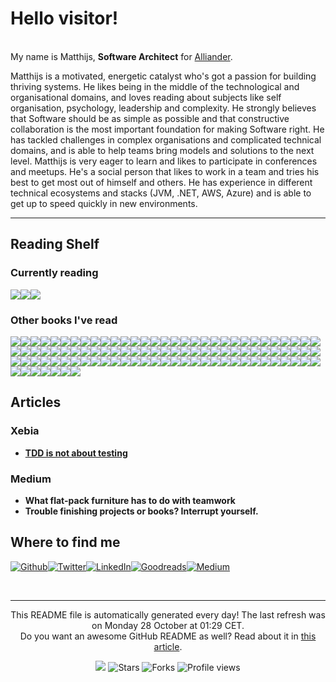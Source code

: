 
<h1>Hello visitor!</h1>
<p><br/>My name is Matthijs,  <b>Software Architect</b> for <a href="https://www.alliander.com" target="_blank">Alliander</a>.</p>
<p>Matthijs is a motivated, energetic catalyst who's got a passion for building thriving systems. He likes being in the middle of the technological and organisational domains, and loves reading about subjects like self organisation, psychology, leadership and complexity. He strongly believes that Software should be as simple as possible and that constructive collaboration is the most important foundation for making Software right. He has tackled challenges in complex organisations and complicated technical domains, and is able to help teams bring models and solutions to the next level. Matthijs is very eager to learn and likes to participate in conferences and meetups. He's a social person that likes to work in a team and tries his best to get most out of himself and others. He has experience in different technical ecosystems and stacks (JVM, .NET, AWS, Azure) and is able to get up to speed quickly in new environments.</p>
<hr/>
<h2>Reading Shelf</h2>
<h3>Currently reading</h3><a href="https://www.goodreads.com/review/show/6915221381?utm_medium=api&amp;utm_source=rss"><img src="https://i.gr-assets.com/images/S/compressed.photo.goodreads.com/books/1603331203l/55759934._SX98_.jpg"/></a><a href="https://www.goodreads.com/review/show/6731709749?utm_medium=api&amp;utm_source=rss"><img src="https://i.gr-assets.com/images/S/compressed.photo.goodreads.com/books/1722870236l/217199514._SX98_.jpg"/></a><a href="https://www.goodreads.com/review/show/6463274425?utm_medium=api&amp;utm_source=rss"><img src="https://i.gr-assets.com/images/S/compressed.photo.goodreads.com/books/1677838656l/61965394._SX98_.jpg"/></a>
<h3>Other books I've read</h3><a href="https://www.goodreads.com/review/show/3827360014?utm_medium=api&amp;utm_source=rss"><img src="https://i.gr-assets.com/images/S/compressed.photo.goodreads.com/books/1587722419l/255127._SX50_.jpg"/></a><a href="https://www.goodreads.com/review/show/6163771915?utm_medium=api&amp;utm_source=rss"><img src="https://i.gr-assets.com/images/S/compressed.photo.goodreads.com/books/1520093533l/38918381._SX50_.jpg"/></a><a href="https://www.goodreads.com/review/show/6825269235?utm_medium=api&amp;utm_source=rss"><img src="https://i.gr-assets.com/images/S/compressed.photo.goodreads.com/books/1606588391l/56073935._SY75_.jpg"/></a><a href="https://www.goodreads.com/review/show/6009152621?utm_medium=api&amp;utm_source=rss"><img src="https://i.gr-assets.com/images/S/compressed.photo.goodreads.com/books/1602564432l/53481975._SX50_.jpg"/></a><a href="https://www.goodreads.com/review/show/6248202300?utm_medium=api&amp;utm_source=rss"><img src="https://i.gr-assets.com/images/S/compressed.photo.goodreads.com/books/1442726934l/4865._SX50_.jpg"/></a><a href="https://www.goodreads.com/review/show/6622854750?utm_medium=api&amp;utm_source=rss"><img src="https://i.gr-assets.com/images/S/compressed.photo.goodreads.com/books/1715251167l/123260251._SX50_.jpg"/></a><a href="https://www.goodreads.com/review/show/6685427808?utm_medium=api&amp;utm_source=rss"><img src="https://i.gr-assets.com/images/S/compressed.photo.goodreads.com/books/1668935201l/50998056._SY75_.jpg"/></a><a href="https://www.goodreads.com/review/show/6519071389?utm_medium=api&amp;utm_source=rss"><img src="https://i.gr-assets.com/images/S/compressed.photo.goodreads.com/books/1627326825l/58230358._SX50_.jpg"/></a><a href="https://www.goodreads.com/review/show/6260124474?utm_medium=api&amp;utm_source=rss"><img src="https://i.gr-assets.com/images/S/compressed.photo.goodreads.com/books/1386912615l/212956._SY75_.jpg"/></a><a href="https://www.goodreads.com/review/show/4203954677?utm_medium=api&amp;utm_source=rss"><img src="https://i.gr-assets.com/images/S/compressed.photo.goodreads.com/books/1400841022l/21343._SY75_.jpg"/></a><a href="https://www.goodreads.com/review/show/6386560759?utm_medium=api&amp;utm_source=rss"><img src="https://i.gr-assets.com/images/S/compressed.photo.goodreads.com/books/1700471064l/202431991._SY75_.jpg"/></a><a href="https://www.goodreads.com/review/show/6391895204?utm_medium=api&amp;utm_source=rss"><img src="https://i.gr-assets.com/images/S/compressed.photo.goodreads.com/books/1484107737l/33369254._SY75_.jpg"/></a><a href="https://www.goodreads.com/review/show/6340907143?utm_medium=api&amp;utm_source=rss"><img src="https://i.gr-assets.com/images/S/compressed.photo.goodreads.com/books/1521104315l/39286958._SY75_.jpg"/></a><a href="https://www.goodreads.com/review/show/6402007306?utm_medium=api&amp;utm_source=rss"><img src="https://i.gr-assets.com/images/S/compressed.photo.goodreads.com/books/1609348975l/56481725._SY75_.jpg"/></a><a href="https://www.goodreads.com/review/show/6415241968?utm_medium=api&amp;utm_source=rss"><img src="https://i.gr-assets.com/images/S/compressed.photo.goodreads.com/books/1387734601l/685486._SY75_.jpg"/></a><a href="https://www.goodreads.com/review/show/6059160102?utm_medium=api&amp;utm_source=rss"><img src="https://i.gr-assets.com/images/S/compressed.photo.goodreads.com/books/1647464389l/60631342._SX50_.jpg"/></a><a href="https://www.goodreads.com/review/show/6462763168?utm_medium=api&amp;utm_source=rss"><img src="https://i.gr-assets.com/images/S/compressed.photo.goodreads.com/books/1444690744l/26535513._SX50_.jpg"/></a><a href="https://www.goodreads.com/review/show/6296563427?utm_medium=api&amp;utm_source=rss"><img src="https://i.gr-assets.com/images/S/compressed.photo.goodreads.com/books/1672870435l/59663945._SX50_.jpg"/></a><a href="https://www.goodreads.com/review/show/6326529509?utm_medium=api&amp;utm_source=rss"><img src="https://i.gr-assets.com/images/S/compressed.photo.goodreads.com/books/1613417184l/55841851._SY75_.jpg"/></a><a href="https://www.goodreads.com/review/show/6353379722?utm_medium=api&amp;utm_source=rss"><img src="https://i.gr-assets.com/images/S/compressed.photo.goodreads.com/books/1596431637l/53483744._SX50_.jpg"/></a><a href="https://www.goodreads.com/review/show/4767316600?utm_medium=api&amp;utm_source=rss"><img src="https://i.gr-assets.com/images/S/compressed.photo.goodreads.com/books/1654430933l/61228513._SX50_.jpg"/></a><a href="https://www.goodreads.com/review/show/6229130368?utm_medium=api&amp;utm_source=rss"><img src="https://i.gr-assets.com/images/S/compressed.photo.goodreads.com/books/1661205628l/61058107._SX50_.jpg"/></a><a href="https://www.goodreads.com/review/show/4585155946?utm_medium=api&amp;utm_source=rss"><img src="https://i.gr-assets.com/images/S/compressed.photo.goodreads.com/books/1389052821l/1358529._SY75_.jpg"/></a><a href="https://www.goodreads.com/review/show/3553297097?utm_medium=api&amp;utm_source=rss"><img src="https://i.gr-assets.com/images/S/compressed.photo.goodreads.com/books/1391032527l/43713._SY75_.jpg"/></a><a href="https://www.goodreads.com/review/show/4619885704?utm_medium=api&amp;utm_source=rss"><img src="https://i.gr-assets.com/images/S/compressed.photo.goodreads.com/books/1437097809l/79766._SY75_.jpg"/></a><a href="https://www.goodreads.com/review/show/4847560155?utm_medium=api&amp;utm_source=rss"><img src="https://i.gr-assets.com/images/S/compressed.photo.goodreads.com/books/1536862019l/40277241._SX50_.jpg"/></a><a href="https://www.goodreads.com/review/show/4749520742?utm_medium=api&amp;utm_source=rss"><img src="https://i.gr-assets.com/images/S/compressed.photo.goodreads.com/books/1431709097l/20787425._SX50_.jpg"/></a><a href="https://www.goodreads.com/review/show/4260995696?utm_medium=api&amp;utm_source=rss"><img src="https://i.gr-assets.com/images/S/compressed.photo.goodreads.com/books/1386925395l/67825._SY75_.jpg"/></a><a href="https://www.goodreads.com/review/show/4527767828?utm_medium=api&amp;utm_source=rss"><img src="https://i.gr-assets.com/images/S/compressed.photo.goodreads.com/books/1633733111l/57345270._SX50_.jpg"/></a><a href="https://www.goodreads.com/review/show/4138778329?utm_medium=api&amp;utm_source=rss"><img src="https://i.gr-assets.com/images/S/compressed.photo.goodreads.com/books/1556221385l/45303387._SX50_.jpg"/></a><a href="https://www.goodreads.com/review/show/3901235089?utm_medium=api&amp;utm_source=rss"><img src="https://i.gr-assets.com/images/S/compressed.photo.goodreads.com/books/1554299109l/24216682._SX50_.jpg"/></a><a href="https://www.goodreads.com/review/show/5038949763?utm_medium=api&amp;utm_source=rss"><img src="https://i.gr-assets.com/images/S/compressed.photo.goodreads.com/books/1363560329l/16158601._SY75_.jpg"/></a><a href="https://www.goodreads.com/review/show/4112152862?utm_medium=api&amp;utm_source=rss"><img src="https://i.gr-assets.com/images/S/compressed.photo.goodreads.com/books/1427665815l/905._SY75_.jpg"/></a><a href="https://www.goodreads.com/review/show/5117788093?utm_medium=api&amp;utm_source=rss"><img src="https://i.gr-assets.com/images/S/compressed.photo.goodreads.com/books/1436155034l/189989._SY75_.jpg"/></a><a href="https://www.goodreads.com/review/show/5420273591?utm_medium=api&amp;utm_source=rss"><img src="https://i.gr-assets.com/images/S/compressed.photo.goodreads.com/books/1645909363l/60502272._SX50_.jpg"/></a><a href="https://www.goodreads.com/review/show/5281468847?utm_medium=api&amp;utm_source=rss"><img src="https://i.gr-assets.com/images/S/compressed.photo.goodreads.com/books/1560685323l/34927405._SX50_.jpg"/></a><a href="https://www.goodreads.com/review/show/5139157716?utm_medium=api&amp;utm_source=rss"><img src="https://i.gr-assets.com/images/S/compressed.photo.goodreads.com/books/1619822171l/53450097._SX50_.jpg"/></a><a href="https://www.goodreads.com/review/show/5195953559?utm_medium=api&amp;utm_source=rss"><img src="https://i.gr-assets.com/images/S/compressed.photo.goodreads.com/books/1619822490l/36126762._SX50_.jpg"/></a><a href="https://www.goodreads.com/review/show/5025372464?utm_medium=api&amp;utm_source=rss"><img src="https://i.gr-assets.com/images/S/compressed.photo.goodreads.com/books/1348697342l/320553._SY75_.jpg"/></a><a href="https://www.goodreads.com/review/show/5470796645?utm_medium=api&amp;utm_source=rss"><img src="https://i.gr-assets.com/images/S/compressed.photo.goodreads.com/books/1387714688l/17060202._SX50_.jpg"/></a><a href="https://www.goodreads.com/review/show/5200179351?utm_medium=api&amp;utm_source=rss"><img src="https://i.gr-assets.com/images/S/compressed.photo.goodreads.com/books/1445050174l/26312997._SY75_.jpg"/></a><a href="https://www.goodreads.com/review/show/5123084691?utm_medium=api&amp;utm_source=rss"><img src="https://i.gr-assets.com/images/S/compressed.photo.goodreads.com/books/1632140222l/58385794._SX50_.jpg"/></a><a href="https://www.goodreads.com/review/show/6019041504?utm_medium=api&amp;utm_source=rss"><img src="https://i.gr-assets.com/images/S/compressed.photo.goodreads.com/books/1473679631l/29889476._SX50_.jpg"/></a><a href="https://www.goodreads.com/review/show/5830983214?utm_medium=api&amp;utm_source=rss"><img src="https://i.gr-assets.com/images/S/compressed.photo.goodreads.com/books/1727280700l/22613._SY75_.jpg"/></a><a href="https://www.goodreads.com/review/show/5220365196?utm_medium=api&amp;utm_source=rss"><img src="https://i.gr-assets.com/images/S/compressed.photo.goodreads.com/books/1328840087l/1145867._SX50_.jpg"/></a><a href="https://www.goodreads.com/review/show/5983883797?utm_medium=api&amp;utm_source=rss"><img src="https://i.gr-assets.com/images/S/compressed.photo.goodreads.com/books/1522144582l/39653103._SY75_.jpg"/></a><a href="https://www.goodreads.com/review/show/5857510208?utm_medium=api&amp;utm_source=rss"><img src="https://i.gr-assets.com/images/S/compressed.photo.goodreads.com/books/1353074531l/783285._SY75_.jpg"/></a><a href="https://www.goodreads.com/review/show/5805142556?utm_medium=api&amp;utm_source=rss"><img src="https://i.gr-assets.com/images/S/compressed.photo.goodreads.com/books/1354023233l/13642197._SY75_.jpg"/></a><a href="https://www.goodreads.com/review/show/5747208776?utm_medium=api&amp;utm_source=rss"><img src="https://i.gr-assets.com/images/S/compressed.photo.goodreads.com/books/1396807387l/21852942._SY75_.jpg"/></a><a href="https://www.goodreads.com/review/show/5738470487?utm_medium=api&amp;utm_source=rss"><img src="https://i.gr-assets.com/images/S/compressed.photo.goodreads.com/books/1506442609l/36308520._SX50_.jpg"/></a><a href="https://www.goodreads.com/review/show/5728881592?utm_medium=api&amp;utm_source=rss"><img src="https://i.gr-assets.com/images/S/compressed.photo.goodreads.com/books/1411336000l/23223134._SX50_.jpg"/></a><a href="https://www.goodreads.com/review/show/5599635184?utm_medium=api&amp;utm_source=rss"><img src="https://i.gr-assets.com/images/S/compressed.photo.goodreads.com/books/1424541751l/9927574._SX50_.jpg"/></a><a href="https://www.goodreads.com/review/show/5478765505?utm_medium=api&amp;utm_source=rss"><img src="https://i.gr-assets.com/images/S/compressed.photo.goodreads.com/books/1622055168l/55893833._SX50_.jpg"/></a><a href="https://www.goodreads.com/review/show/5441140832?utm_medium=api&amp;utm_source=rss"><img src="https://i.gr-assets.com/images/S/compressed.photo.goodreads.com/books/1364183997l/3422007._SX50_.jpg"/></a><a href="https://www.goodreads.com/review/show/5592930026?utm_medium=api&amp;utm_source=rss"><img src="https://i.gr-assets.com/images/S/compressed.photo.goodreads.com/books/1340758157l/13697424._SX50_.jpg"/></a><a href="https://www.goodreads.com/review/show/6018840703?utm_medium=api&amp;utm_source=rss"><img src="https://i.gr-assets.com/images/S/compressed.photo.goodreads.com/books/1688419801l/171691901._SX50_.jpg"/></a><a href="https://www.goodreads.com/review/show/5909815132?utm_medium=api&amp;utm_source=rss"><img src="https://i.gr-assets.com/images/S/compressed.photo.goodreads.com/books/1541158637l/42611483._SY75_.jpg"/></a><a href="https://www.goodreads.com/review/show/6038741404?utm_medium=api&amp;utm_source=rss"><img src="https://i.gr-assets.com/images/S/compressed.photo.goodreads.com/books/1458747997l/22847284._SX50_.jpg"/></a><a href="https://www.goodreads.com/review/show/6042068939?utm_medium=api&amp;utm_source=rss"><img src="https://i.gr-assets.com/images/S/compressed.photo.goodreads.com/books/1592265780l/54109255._SY75_.jpg"/></a><a href="https://www.goodreads.com/review/show/6100237577?utm_medium=api&amp;utm_source=rss"><img src="https://i.gr-assets.com/images/S/compressed.photo.goodreads.com/books/1579340833l/30780006._SX50_.jpg"/></a><a href="https://www.goodreads.com/review/show/5869030052?utm_medium=api&amp;utm_source=rss"><img src="https://i.gr-assets.com/images/S/compressed.photo.goodreads.com/books/1388291947l/379701._SY75_.jpg"/></a><a href="https://www.goodreads.com/review/show/6009157776?utm_medium=api&amp;utm_source=rss"><img src="https://i.gr-assets.com/images/S/compressed.photo.goodreads.com/books/1360570381l/11721966._SY75_.jpg"/></a><a href="https://www.goodreads.com/review/show/6213193759?utm_medium=api&amp;utm_source=rss"><img src="https://i.gr-assets.com/images/S/compressed.photo.goodreads.com/books/1602809564l/55684982._SY75_.jpg"/></a><a href="https://www.goodreads.com/review/show/4527765223?utm_medium=api&amp;utm_source=rss"><img src="https://i.gr-assets.com/images/S/compressed.photo.goodreads.com/books/1629825122l/58153482._SX50_.jpg"/></a><a href="https://www.goodreads.com/review/show/2872523828?utm_medium=api&amp;utm_source=rss"><img src="https://i.gr-assets.com/images/S/compressed.photo.goodreads.com/books/1287493789l/179133._SX50_.jpg"/></a><a href="https://www.goodreads.com/review/show/5059970987?utm_medium=api&amp;utm_source=rss"><img src="https://i.gr-assets.com/images/S/compressed.photo.goodreads.com/books/1647259303l/60417486._SX50_.jpg"/></a><a href="https://www.goodreads.com/review/show/4083738098?utm_medium=api&amp;utm_source=rss"><img src="https://i.gr-assets.com/images/S/compressed.photo.goodreads.com/books/1328834807l/5608045._SX50_.jpg"/></a><a href="https://www.goodreads.com/review/show/3414704827?utm_medium=api&amp;utm_source=rss"><img src="https://i.gr-assets.com/images/S/compressed.photo.goodreads.com/books/1566877586l/44333183._SX50_.jpg"/></a><a href="https://www.goodreads.com/review/show/3414703802?utm_medium=api&amp;utm_source=rss"><img src="https://i.gr-assets.com/images/S/compressed.photo.goodreads.com/books/1387700719l/83847._SX50_.jpg"/></a><a href="https://www.goodreads.com/review/show/3028131864?utm_medium=api&amp;utm_source=rss"><img src="https://i.gr-assets.com/images/S/compressed.photo.goodreads.com/books/1294497489l/6593810._SX50_.jpg"/></a><a href="https://www.goodreads.com/review/show/3553294982?utm_medium=api&amp;utm_source=rss"><img src="https://i.gr-assets.com/images/S/compressed.photo.goodreads.com/books/1600364459l/225111._SY75_.jpg"/></a><a href="https://www.goodreads.com/review/show/3028131514?utm_medium=api&amp;utm_source=rss"><img src="https://i.gr-assets.com/images/S/compressed.photo.goodreads.com/books/1540216607l/33618151._SX50_.jpg"/></a><a href="https://www.goodreads.com/review/show/4405178776?utm_medium=api&amp;utm_source=rss"><img src="https://i.gr-assets.com/images/S/compressed.photo.goodreads.com/books/1350145559l/16084015._SX50_.jpg"/></a><a href="https://www.goodreads.com/review/show/3960227966?utm_medium=api&amp;utm_source=rss"><img src="https://i.gr-assets.com/images/S/compressed.photo.goodreads.com/books/1595815356l/49099937._SY75_.jpg"/></a><a href="https://www.goodreads.com/review/show/3986901437?utm_medium=api&amp;utm_source=rss"><img src="https://i.gr-assets.com/images/S/compressed.photo.goodreads.com/books/1614389217l/39282904._SX50_.jpg"/></a><a href="https://www.goodreads.com/review/show/3464237590?utm_medium=api&amp;utm_source=rss"><img src="https://i.gr-assets.com/images/S/compressed.photo.goodreads.com/books/1468786982l/29238799._SY75_.jpg"/></a><a href="https://www.goodreads.com/review/show/3764761711?utm_medium=api&amp;utm_source=rss"><img src="https://i.gr-assets.com/images/S/compressed.photo.goodreads.com/books/1473461230l/26083308._SY75_.jpg"/></a><a href="https://www.goodreads.com/review/show/3584729810?utm_medium=api&amp;utm_source=rss"><img src="https://i.gr-assets.com/images/S/compressed.photo.goodreads.com/books/1520615948l/35747076._SX50_.jpg"/></a><a href="https://www.goodreads.com/review/show/3697049882?utm_medium=api&amp;utm_source=rss"><img src="https://i.gr-assets.com/images/S/compressed.photo.goodreads.com/books/1361113128l/17255186._SX50_.jpg"/></a><a href="https://www.goodreads.com/review/show/3642496731?utm_medium=api&amp;utm_source=rss"><img src="https://i.gr-assets.com/images/S/compressed.photo.goodreads.com/books/1585635784l/51639708._SY75_.jpg"/></a><a href="https://www.goodreads.com/review/show/3585083608?utm_medium=api&amp;utm_source=rss"><img src="https://i.gr-assets.com/images/S/compressed.photo.goodreads.com/books/1390692774l/3063393._SX50_.jpg"/></a><a href="https://www.goodreads.com/review/show/3585128398?utm_medium=api&amp;utm_source=rss"><img src="https://i.gr-assets.com/images/S/compressed.photo.goodreads.com/books/1347640457l/8686650._SX50_.jpg"/></a><a href="https://www.goodreads.com/review/show/5966732893?utm_medium=api&amp;utm_source=rss"><img src="https://i.gr-assets.com/images/S/compressed.photo.goodreads.com/books/1699076844l/201545491._SX50_.jpg"/></a><a href="https://www.goodreads.com/review/show/3220739931?utm_medium=api&amp;utm_source=rss"><img src="https://i.gr-assets.com/images/S/compressed.photo.goodreads.com/books/1386925310l/67833._SX50_.jpg"/></a><a href="https://www.goodreads.com/review/show/2999552302?utm_medium=api&amp;utm_source=rss"><img src="https://i.gr-assets.com/images/S/compressed.photo.goodreads.com/books/1391026083l/28815._SY75_.jpg"/></a><a href="https://www.goodreads.com/review/show/3008662603?utm_medium=api&amp;utm_source=rss"><img src="https://i.gr-assets.com/images/S/compressed.photo.goodreads.com/books/1559878560l/46159932._SX50_.jpg"/></a><a href="https://www.goodreads.com/review/show/5502585519?utm_medium=api&amp;utm_source=rss"><img src="https://i.gr-assets.com/images/S/compressed.photo.goodreads.com/books/1662051209l/62214145._SY75_.jpg"/></a><a href="https://www.goodreads.com/review/show/4179739402?utm_medium=api&amp;utm_source=rss"><img src="https://i.gr-assets.com/images/S/compressed.photo.goodreads.com/books/1403186979l/22512931._SX50_.jpg"/></a><a href="https://www.goodreads.com/review/show/3960193602?utm_medium=api&amp;utm_source=rss"><img src="https://i.gr-assets.com/images/S/compressed.photo.goodreads.com/books/1580813753l/44144493._SX50_.jpg"/></a><a href="https://www.goodreads.com/review/show/4508603104?utm_medium=api&amp;utm_source=rss"><img src="https://i.gr-assets.com/images/S/compressed.photo.goodreads.com/books/1585196491l/49828197._SX50_.jpg"/></a><a href="https://www.goodreads.com/review/show/3635892100?utm_medium=api&amp;utm_source=rss"><img src="https://i.gr-assets.com/images/S/compressed.photo.goodreads.com/books/1500077215l/31670678._SX50_.jpg"/></a><a href="https://www.goodreads.com/review/show/4638429369?utm_medium=api&amp;utm_source=rss"><img src="https://i.gr-assets.com/images/S/compressed.photo.goodreads.com/books/1625222263l/58472161._SX50_.jpg"/></a><a href="https://www.goodreads.com/review/show/5439873242?utm_medium=api&amp;utm_source=rss"><img src="https://i.gr-assets.com/images/S/compressed.photo.goodreads.com/books/1440279814l/26147501._SY75_.jpg"/></a><a href="https://www.goodreads.com/review/show/4957038598?utm_medium=api&amp;utm_source=rss"><img src="https://i.gr-assets.com/images/S/compressed.photo.goodreads.com/books/1544963815l/34890015._SY75_.jpg"/></a><a href="https://www.goodreads.com/review/show/4926212042?utm_medium=api&amp;utm_source=rss"><img src="https://i.gr-assets.com/images/S/compressed.photo.goodreads.com/books/1657383969l/61415115._SX50_.jpg"/></a><a href="https://www.goodreads.com/review/show/4723385642?utm_medium=api&amp;utm_source=rss"><img src="https://i.gr-assets.com/images/S/compressed.photo.goodreads.com/books/1344675366l/11553604._SX50_.jpg"/></a><a href="https://www.goodreads.com/review/show/4850934349?utm_medium=api&amp;utm_source=rss"><img src="https://i.gr-assets.com/images/S/compressed.photo.goodreads.com/books/1717101866l/56269264._SY75_.jpg"/></a><a href="https://www.goodreads.com/review/show/4749521475?utm_medium=api&amp;utm_source=rss"><img src="https://i.gr-assets.com/images/S/compressed.photo.goodreads.com/books/1588047135l/46015951._SY75_.jpg"/></a><a href="https://www.goodreads.com/review/show/4724595339?utm_medium=api&amp;utm_source=rss"><img src="https://i.gr-assets.com/images/S/compressed.photo.goodreads.com/books/1539096270l/40275161._SX50_.jpg"/></a><a href="https://www.goodreads.com/review/show/4749521148?utm_medium=api&amp;utm_source=rss"><img src="https://i.gr-assets.com/images/S/compressed.photo.goodreads.com/books/1539840174l/42379754._SX50_.jpg"/></a>
<h2>Articles</h2>
<h3>Xebia</h3>
<ul>
  <li><a href="https://xebia.com/blog/tdd-is-not-about-testing/"><b>TDD is not about testing</b></a></li>
</ul>
<h3>Medium</h3>
<ul>
  <li><a><b>What flat-pack furniture has to do with teamwork</b></a></li>
  <li><a><b>Trouble finishing projects or books? Interrupt yourself.</b></a></li>
</ul>
<h2>Where to find me</h2>
<p><a href="https://github.com/mthoolen" target="_blank"><img alt="Github" src="https://img.shields.io/badge/Github-%2312100E.svg?&style=for-the-badge&logo=Github&logoColor=white"/></a><a href="https://twitter.com/MThoolen" target="_blank"><img alt="Twitter" src="https://img.shields.io/badge/Twitter-%231DA1F2.svg?&style=for-the-badge&logo=Twitter&logoColor=white"/></a><a href="https://www.linkedin.com/in/matthijs-thoolen-4757a812a/" target="_blank"><img alt="LinkedIn" src="https://img.shields.io/badge/LinkedIn-%230077B5.svg?&style=for-the-badge&logo=LinkedIn&logoColor=white"/></a><a href="https://www.goodreads.com/review/list/99045566?ref=nav_mybooks" target="_blank"><img alt="Goodreads" src="https://img.shields.io/badge/Goodreads-%234285F4.svg?&style=for-the-badge&logo=google-chrome&logoColor=white"/></a><a href="https://mjjthoolen.medium.com/" target="_blank"><img alt="Medium" src="https://img.shields.io/badge/Medium-%2312100E.svg?&style=for-the-badge&logo=Medium&logoColor=white"/></a>
</p><br/>
<hr/>
<p align="center">This README file is automatically generated every day! The last refresh was on Monday 28 October at 01:29 CET.<br/>Do you want an awesome GitHub README as well? Read about it in <a href="https://medium.com/@arjenbrandenburgh/you-should-stand-out-on-github-with-a-readme-profile-467e047b6c18" target="_blank">this article</a>.</p>
<p align="center"><img src="https://github.com/mthoolen/mthoolen/workflows/README%20build/badge.svg"/> <img alt="Stars" src="https://img.shields.io/github/stars/arjenbrandenburgh/arjenbrandenburgh?style=flat-square&labelColor=343b41"/> <img alt="Forks" src="https://img.shields.io/github/forks/arjenbrandenburgh/arjenbrandenburgh?style=flat-square&labelColor=343b41"/> <img src="https://gpvc.arturio.dev/mthoolen" alt="Profile views"/></p>
